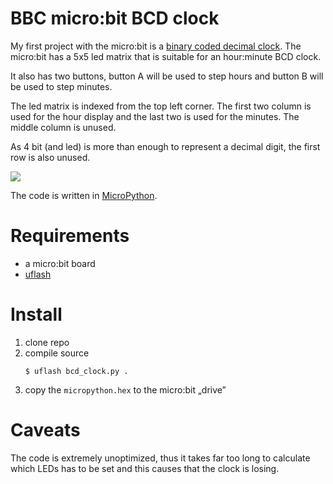 # BBC micro:bit BCD clock

My first project with the micro:bit is a [binary coded decimal clock](https://en.wikipedia.org/wiki/Binary_clock#Binary-coded_decimal_clocks). The micro:bit has a 5x5 led matrix that is suitable for an hour:minute BCD clock.

It also has two buttons, button A will be used to step hours and button B will be used to step minutes.

The led matrix is indexed from the top left corner. The first two column is used for the hour display and the last two is used for the minutes. The middle column is unused.

As 4 bit (and led) is more than enough to represent a decimal digit, the first row is also unused.

![](microbit_exp.svg)

The code is written in [MicroPython](https://micropython.org/).


# Requirements

- a micro:bit board
- [uflash](https://pypi.python.org/pypi/uflash)

# Install

1. clone repo
2. compile source
	```
	$ uflash bcd_clock.py .
	```
3. copy the `micropython.hex` to the micro:bit „drive”

# Caveats

The code is extremely unoptimized, thus it takes far too long to calculate which LEDs has to be set and this causes that the clock is losing.